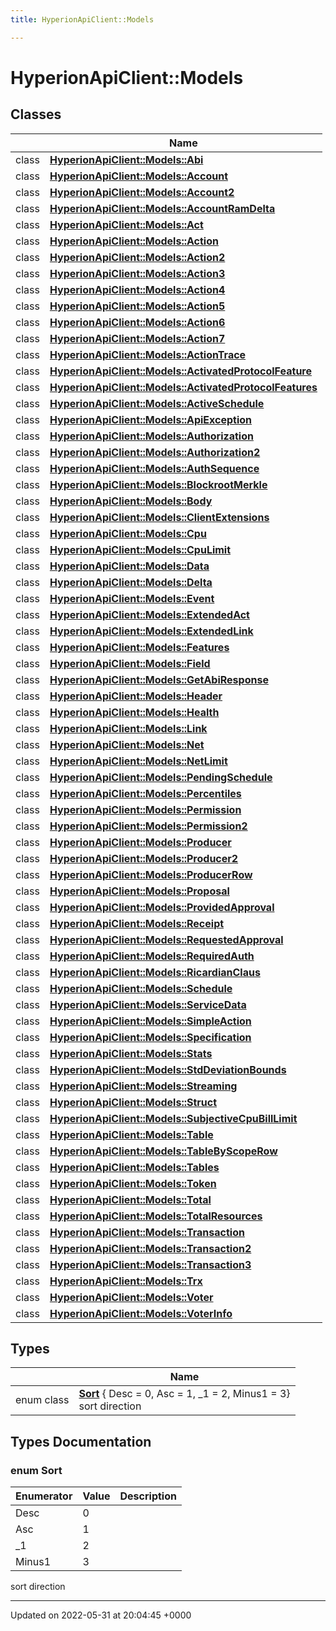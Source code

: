 ```yaml
---
title: HyperionApiClient::Models

---
```


# HyperionApiClient::Models



## Classes

|                | Name           |
| -------------- | -------------- |
| class | **[HyperionApiClient::Models::Abi](/Classes/class_hyperion_api_client_1_1_models_1_1_abi.md)**  |
| class | **[HyperionApiClient::Models::Account](/Classes/class_hyperion_api_client_1_1_models_1_1_account.md)**  |
| class | **[HyperionApiClient::Models::Account2](/Classes/class_hyperion_api_client_1_1_models_1_1_account2.md)**  |
| class | **[HyperionApiClient::Models::AccountRamDelta](/Classes/class_hyperion_api_client_1_1_models_1_1_account_ram_delta.md)**  |
| class | **[HyperionApiClient::Models::Act](/Classes/class_hyperion_api_client_1_1_models_1_1_act.md)**  |
| class | **[HyperionApiClient::Models::Action](/Classes/class_hyperion_api_client_1_1_models_1_1_action.md)**  |
| class | **[HyperionApiClient::Models::Action2](/Classes/class_hyperion_api_client_1_1_models_1_1_action2.md)**  |
| class | **[HyperionApiClient::Models::Action3](/Classes/class_hyperion_api_client_1_1_models_1_1_action3.md)**  |
| class | **[HyperionApiClient::Models::Action4](/Classes/class_hyperion_api_client_1_1_models_1_1_action4.md)**  |
| class | **[HyperionApiClient::Models::Action5](/Classes/class_hyperion_api_client_1_1_models_1_1_action5.md)**  |
| class | **[HyperionApiClient::Models::Action6](/Classes/class_hyperion_api_client_1_1_models_1_1_action6.md)**  |
| class | **[HyperionApiClient::Models::Action7](/Classes/class_hyperion_api_client_1_1_models_1_1_action7.md)**  |
| class | **[HyperionApiClient::Models::ActionTrace](/Classes/class_hyperion_api_client_1_1_models_1_1_action_trace.md)**  |
| class | **[HyperionApiClient::Models::ActivatedProtocolFeature](/Classes/class_hyperion_api_client_1_1_models_1_1_activated_protocol_feature.md)**  |
| class | **[HyperionApiClient::Models::ActivatedProtocolFeatures](/Classes/class_hyperion_api_client_1_1_models_1_1_activated_protocol_features.md)**  |
| class | **[HyperionApiClient::Models::ActiveSchedule](/Classes/class_hyperion_api_client_1_1_models_1_1_active_schedule.md)**  |
| class | **[HyperionApiClient::Models::ApiException](/Classes/class_hyperion_api_client_1_1_models_1_1_api_exception.md)**  |
| class | **[HyperionApiClient::Models::Authorization](/Classes/class_hyperion_api_client_1_1_models_1_1_authorization.md)**  |
| class | **[HyperionApiClient::Models::Authorization2](/Classes/class_hyperion_api_client_1_1_models_1_1_authorization2.md)**  |
| class | **[HyperionApiClient::Models::AuthSequence](/Classes/class_hyperion_api_client_1_1_models_1_1_auth_sequence.md)**  |
| class | **[HyperionApiClient::Models::BlockrootMerkle](/Classes/class_hyperion_api_client_1_1_models_1_1_blockroot_merkle.md)**  |
| class | **[HyperionApiClient::Models::Body](/Classes/class_hyperion_api_client_1_1_models_1_1_body.md)**  |
| class | **[HyperionApiClient::Models::ClientExtensions](/Classes/class_hyperion_api_client_1_1_models_1_1_client_extensions.md)**  |
| class | **[HyperionApiClient::Models::Cpu](/Classes/class_hyperion_api_client_1_1_models_1_1_cpu.md)**  |
| class | **[HyperionApiClient::Models::CpuLimit](/Classes/class_hyperion_api_client_1_1_models_1_1_cpu_limit.md)**  |
| class | **[HyperionApiClient::Models::Data](/Classes/class_hyperion_api_client_1_1_models_1_1_data.md)**  |
| class | **[HyperionApiClient::Models::Delta](/Classes/class_hyperion_api_client_1_1_models_1_1_delta.md)**  |
| class | **[HyperionApiClient::Models::Event](/Classes/class_hyperion_api_client_1_1_models_1_1_event.md)**  |
| class | **[HyperionApiClient::Models::ExtendedAct](/Classes/class_hyperion_api_client_1_1_models_1_1_extended_act.md)**  |
| class | **[HyperionApiClient::Models::ExtendedLink](/Classes/class_hyperion_api_client_1_1_models_1_1_extended_link.md)**  |
| class | **[HyperionApiClient::Models::Features](/Classes/class_hyperion_api_client_1_1_models_1_1_features.md)**  |
| class | **[HyperionApiClient::Models::Field](/Classes/class_hyperion_api_client_1_1_models_1_1_field.md)**  |
| class | **[HyperionApiClient::Models::GetAbiResponse](/Classes/class_hyperion_api_client_1_1_models_1_1_get_abi_response.md)**  |
| class | **[HyperionApiClient::Models::Header](/Classes/class_hyperion_api_client_1_1_models_1_1_header.md)**  |
| class | **[HyperionApiClient::Models::Health](/Classes/class_hyperion_api_client_1_1_models_1_1_health.md)**  |
| class | **[HyperionApiClient::Models::Link](/Classes/class_hyperion_api_client_1_1_models_1_1_link.md)**  |
| class | **[HyperionApiClient::Models::Net](/Classes/class_hyperion_api_client_1_1_models_1_1_net.md)**  |
| class | **[HyperionApiClient::Models::NetLimit](/Classes/class_hyperion_api_client_1_1_models_1_1_net_limit.md)**  |
| class | **[HyperionApiClient::Models::PendingSchedule](/Classes/class_hyperion_api_client_1_1_models_1_1_pending_schedule.md)**  |
| class | **[HyperionApiClient::Models::Percentiles](/Classes/class_hyperion_api_client_1_1_models_1_1_percentiles.md)**  |
| class | **[HyperionApiClient::Models::Permission](/Classes/class_hyperion_api_client_1_1_models_1_1_permission.md)**  |
| class | **[HyperionApiClient::Models::Permission2](/Classes/class_hyperion_api_client_1_1_models_1_1_permission2.md)**  |
| class | **[HyperionApiClient::Models::Producer](/Classes/class_hyperion_api_client_1_1_models_1_1_producer.md)**  |
| class | **[HyperionApiClient::Models::Producer2](/Classes/class_hyperion_api_client_1_1_models_1_1_producer2.md)**  |
| class | **[HyperionApiClient::Models::ProducerRow](/Classes/class_hyperion_api_client_1_1_models_1_1_producer_row.md)**  |
| class | **[HyperionApiClient::Models::Proposal](/Classes/class_hyperion_api_client_1_1_models_1_1_proposal.md)**  |
| class | **[HyperionApiClient::Models::ProvidedApproval](/Classes/class_hyperion_api_client_1_1_models_1_1_provided_approval.md)**  |
| class | **[HyperionApiClient::Models::Receipt](/Classes/class_hyperion_api_client_1_1_models_1_1_receipt.md)**  |
| class | **[HyperionApiClient::Models::RequestedApproval](/Classes/class_hyperion_api_client_1_1_models_1_1_requested_approval.md)**  |
| class | **[HyperionApiClient::Models::RequiredAuth](/Classes/class_hyperion_api_client_1_1_models_1_1_required_auth.md)**  |
| class | **[HyperionApiClient::Models::RicardianClaus](/Classes/class_hyperion_api_client_1_1_models_1_1_ricardian_claus.md)**  |
| class | **[HyperionApiClient::Models::Schedule](/Classes/class_hyperion_api_client_1_1_models_1_1_schedule.md)**  |
| class | **[HyperionApiClient::Models::ServiceData](/Classes/class_hyperion_api_client_1_1_models_1_1_service_data.md)**  |
| class | **[HyperionApiClient::Models::SimpleAction](/Classes/class_hyperion_api_client_1_1_models_1_1_simple_action.md)**  |
| class | **[HyperionApiClient::Models::Specification](/Classes/class_hyperion_api_client_1_1_models_1_1_specification.md)**  |
| class | **[HyperionApiClient::Models::Stats](/Classes/class_hyperion_api_client_1_1_models_1_1_stats.md)**  |
| class | **[HyperionApiClient::Models::StdDeviationBounds](/Classes/class_hyperion_api_client_1_1_models_1_1_std_deviation_bounds.md)**  |
| class | **[HyperionApiClient::Models::Streaming](/Classes/class_hyperion_api_client_1_1_models_1_1_streaming.md)**  |
| class | **[HyperionApiClient::Models::Struct](/Classes/class_hyperion_api_client_1_1_models_1_1_struct.md)**  |
| class | **[HyperionApiClient::Models::SubjectiveCpuBillLimit](/Classes/class_hyperion_api_client_1_1_models_1_1_subjective_cpu_bill_limit.md)**  |
| class | **[HyperionApiClient::Models::Table](/Classes/class_hyperion_api_client_1_1_models_1_1_table.md)**  |
| class | **[HyperionApiClient::Models::TableByScopeRow](/Classes/class_hyperion_api_client_1_1_models_1_1_table_by_scope_row.md)**  |
| class | **[HyperionApiClient::Models::Tables](/Classes/class_hyperion_api_client_1_1_models_1_1_tables.md)**  |
| class | **[HyperionApiClient::Models::Token](/Classes/class_hyperion_api_client_1_1_models_1_1_token.md)**  |
| class | **[HyperionApiClient::Models::Total](/Classes/class_hyperion_api_client_1_1_models_1_1_total.md)**  |
| class | **[HyperionApiClient::Models::TotalResources](/Classes/class_hyperion_api_client_1_1_models_1_1_total_resources.md)**  |
| class | **[HyperionApiClient::Models::Transaction](/Classes/class_hyperion_api_client_1_1_models_1_1_transaction.md)**  |
| class | **[HyperionApiClient::Models::Transaction2](/Classes/class_hyperion_api_client_1_1_models_1_1_transaction2.md)**  |
| class | **[HyperionApiClient::Models::Transaction3](/Classes/class_hyperion_api_client_1_1_models_1_1_transaction3.md)**  |
| class | **[HyperionApiClient::Models::Trx](/Classes/class_hyperion_api_client_1_1_models_1_1_trx.md)**  |
| class | **[HyperionApiClient::Models::Voter](/Classes/class_hyperion_api_client_1_1_models_1_1_voter.md)**  |
| class | **[HyperionApiClient::Models::VoterInfo](/Classes/class_hyperion_api_client_1_1_models_1_1_voter_info.md)**  |

## Types

|                | Name           |
| -------------- | -------------- |
| enum class| **[Sort](/Namespaces/namespace_hyperion_api_client_1_1_models.md#enum-sort)** { Desc = 0, Asc = 1, _1 = 2, Minus1 = 3}<br>sort direction  |

## Types Documentation

### enum Sort

| Enumerator | Value | Description |
| ---------- | ----- | ----------- |
| Desc | 0|   |
| Asc | 1|   |
| _1 | 2|   |
| Minus1 | 3|   |



sort direction 






-------------------------------

Updated on 2022-05-31 at 20:04:45 +0000